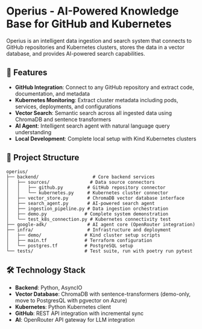 # Operius - AI-Powered Knowledge Base for GitHub and Kubernetes

Operius is an intelligent data ingestion and search system that connects to GitHub repositories and Kubernetes clusters, stores the data in a vector database, and provides AI-powered search capabilities.

## 🚀 Features

- **GitHub Integration**: Connect to any GitHub repository and extract code, documentation, and metadata
- **Kubernetes Monitoring**: Extract cluster metadata including pods, services, deployments, and configurations
- **Vector Search**: Semantic search across all ingested data using ChromaDB and sentence transformers
- **AI Agent**: Intelligent search agent with natural language query understanding
- **Local Development**: Complete local setup with Kind Kubernetes clusters

## 📁 Project Structure

```
operius/
├── backend/                    # Core backend services
│   ├── sources/               # Data source connectors
│   │   ├── github.py         # GitHub repository connector
│   │   └── kubernetes.py     # Kubernetes cluster connector
│   ├── vector_store.py       # ChromaDB vector database interface
│   ├── search_agent.py       # AI-powered search agent
│   ├── ingestion_pipeline.py # Data ingestion orchestration
│   ├── demo.py              # Complete system demonstration
│   └── test_k8s_connection.py # Kubernetes connectivity test
├── google-adk/               # AI agent core (OpenRouter integration)
├── infra/                    # Infrastructure and deployment
│   ├── demo/                # Kind cluster setup scripts
│   ├── main.tf              # Terraform configuration
│   └── postgres.tf          # PostgreSQL setup
└── tests/                   # Test suite, run with poetry run pytest
```

## 🛠 Technology Stack

- **Backend**: Python, AsyncIO
- **Vector Database**: ChromaDB with sentence-transformers (demo-only, move to PostgresQL with pgvector on Azure)
- **Kubernetes**: Python Kubernetes client
- **GitHub**: REST API integration with incremental sync
- **AI**: OpenRouter API gateway for LLM integration

